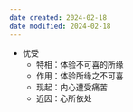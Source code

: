 ```yaml
---
date created: 2024-02-18
date modified: 2024-02-18
---
```

- 忧受
    - 特相：体验不可喜的所缘    
    - 作用：体验所缘之不可喜    
    - 现起：内心遭受痛苦
    - 近因：心所依处
